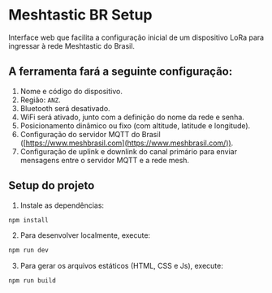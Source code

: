 # Meshtastic BR Setup

Interface web que facilita a configuração inicial de um dispositivo LoRa para ingressar à rede Meshtastic do Brasil.

## A ferramenta fará a seguinte configuração:
1. Nome e código do dispositivo.
2. Região: `ANZ`.
3. Bluetooth será desativado.
4. WiFi será ativado, junto com a definição do nome da rede e senha.
5. Posicionamento dinâmico ou fixo (com altitude, latitude e longitude).
6. Configuração do servidor MQTT do Brasil ([https://www.meshbrasil.com](https://www.meshbrasil.com/)).
7. Configuração de uplink e downlink do canal primário para enviar mensagens entre o servidor MQTT e a rede mesh.

## Setup do projeto
1. Instale as dependências:
```sh
npm install
```

2. Para desenvolver localmente, execute:

```sh
npm run dev
```

3. Para gerar os arquivos estáticos (HTML, CSS e Js), execute:

```sh
npm run build
```
